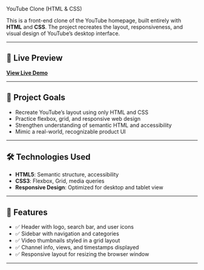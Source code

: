 YouTube Clone (HTML & CSS)

This is a front-end clone of the YouTube homepage, built entirely with **HTML** and **CSS**. The project recreates the layout, responsiveness, and visual design of YouTube’s desktop interface.

---

## 📸 Live Preview

**[View Live Demo](https://github.com/Narojj/YouTube)**

---

## 📌 Project Goals

- Recreate YouTube’s layout using only HTML and CSS
- Practice flexbox, grid, and responsive web design
- Strengthen understanding of semantic HTML and accessibility
- Mimic a real-world, recognizable product UI

---

## 🛠️ Technologies Used

- **HTML5**: Semantic structure, accessibility
- **CSS3**: Flexbox, Grid, media queries
- **Responsive Design**: Optimized for desktop and tablet view

---

## 🧩 Features

- ✅ Header with logo, search bar, and user icons
- ✅ Sidebar with navigation and categories
- ✅ Video thumbnails styled in a grid layout
- ✅ Channel info, views, and timestamps displayed
- ✅ Responsive layout for resizing the browser window

---
